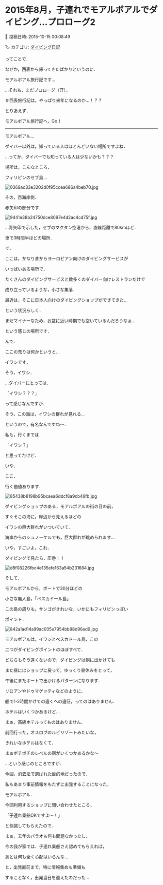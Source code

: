 # 2015年8月，子連れでモアルボアルでダイビング…プロローグ2

📅 投稿日時: 2015-10-15 00:08:49

🏷️ カテゴリ: [ダイビング日記](ce3a7a8d424d112fce83ee85c81a0e344.md)

ってことで．


なぜか，西表から帰ってきたばかりというのに．


モアルボアル旅行記です…


…それも，まだプロローグ（汗）．


＃西表旅行記は，やっぱり来年になるのか…！？？





とりあえず．


モアルボアル旅行記へ，Go！


---





モアルボアル…


ダイバー以外は，知っている人はほとんどいない場所ですよね．





…ってか，ダイバーでも知っている人は少ないかも？？？





場所は，こんなところ．


フィリピンのセブ島…




![0369ac33e3202d0f95ccea686a4beb70.jpg](images/0369ac33e3202d0f95ccea686a4beb70.jpg)




その，西海岸側．


赤矢印の部分です．




![9441e38b24750dce8097e4d2ac4cd75f.jpg](images/9441e38b24750dce8097e4d2ac4cd75f.jpg)




…青矢印で示した，セブのマクタン空港から，直線距離で80kmほど．


車で3時間半ほどの場所．





で．


ここは，かなり昔からヨーロピアン向けのダイビングサービスが


いっぱいある場所で．


たくさんのダイビングサービスと数多くのダイバー向けレストランだけで


成り立っているような，小さな集落．


最近は，そこに日本人向けのダイビングショップができてきた…


という状況らしく．


まだマイナーなため，お盆に近い時期でも空いているんだろうなぁ…


という感じの場所です．





んで．


ここの売りは何かというと…


イワシです．


そう，イワシ．





…ダイバーにとっては．


「イワシ？？？」


って感じなんですが．





そう，この海は，イワシの群れが見れる…


というので，有名なんですね～．





私も，行くまでは


「イワシ？」


と思ってたけど．


いや．


ここ．


行く価値あります．




![85438b8198b95bcaea6ddcf8a9cb46fb.jpg](images/85438b8198b95bcaea6ddcf8a9cb46fb.jpg)







ダイビングショップのある，モアルボアルの街の目の前，


すぐそこの海に，岸辺から見えるほどの


イワシの巨大群れがいついていて．


海岸からのシュノーケルでも，巨大群れが眺められます…


いや，すごいよ，これ．


ダイビングで見たら，圧巻！！




![d8f08226fbc4e135efe163a54b231684.jpg](images/d8f08226fbc4e135efe163a54b231684.jpg)







そして．


モアルボアルから，ボートで30分ほどの


小さな無人島，「ぺスカドール島」


この島の周りも，サンゴがきれいな，いかにもフィリピンっぽい


ポイント．




![842a1ad14a99ac005e7954bb88d96ed9.jpg](images/842a1ad14a99ac005e7954bb88d96ed9.jpg)




モアルボアルは，イワシとぺスカドール島，この


二つがダイビングポイントのほぼすべて．





どちらもそう遠くないので，ダイビングは朝に出かけても


また昼にはショップに戻って，ゆっくり昼休みをとって，


午後にまたボートで出かけるパターンになります．





リロアンやドゥマゲッティなどのように，


船で1-2時間かけての遠くへの遠征，ってのはありません．





ホテルはいくつかあるけど…


まぁ，高級ホテルってものはありません．


前回行った，オスロブのルビリゾートみたいな，


きれいなホテルはなくて．


まぁボチボチのレベルの宿がいくつかあるかな～


…という感じのところですが．





今回，消去法で選ばれた目的地だったので．


私もあまり事前情報をもたずに出発することになった，


モアルボアル．





今回利用するショップに問い合わせたところ，


「子連れ乗船OKですよ～！」


と快諾してもらえたので．


まぁ，去年のパラオも何も問題なかったし．


今の我が家では．子連れ乗船さえ認めてもらえれば，


あとは何も全く心配はいらんな…


と，出発直前まで，特に情報集めも準備も


することなく，出発当日を迎えたのだった…
